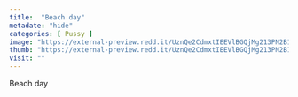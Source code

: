 ```yaml
---
title:  "Beach day"
metadate: "hide"
categories: [ Pussy ]
image: "https://external-preview.redd.it/UznQe2CdmxtIEEVlBGQjMg213PN2B1Rx3DJBpLyIFME.jpg?auto=webp&s=3a701c76d40238768eebf38a812d5cbe347f3502"
thumb: "https://external-preview.redd.it/UznQe2CdmxtIEEVlBGQjMg213PN2B1Rx3DJBpLyIFME.jpg?width=640&crop=smart&auto=webp&s=96491b37a834e8b0f58e1659d2880dbfc06676ee"
visit: ""
---
```

Beach day

